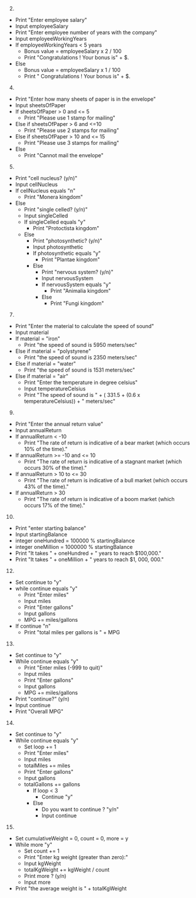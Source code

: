 2. 
- Print "Enter employee salary"
- Input employeeSalary
- Print "Enter employee number of years with the company"
- Input employeeWorkingYears
- If employeeWorkingYears < 5 years 
  - Bonus value = employeeSalary x 2 / 100
  - Print "Congratulations ! Your bonus is" + $<bonus value>.
- Else
  - Bonus value = employeeSalary x 1 / 100
  - Print " Congratulations ! Your bonus is" + $<bonus value>.

4.
- Print "Enter how many sheets of paper is in the envelope"
- Input sheetsOfPaper
- If sheetsOfPaper > 0 and <= 5
  - Print "Please use 1 stamp for mailing"
- Else if sheetsOfPaper > 6 and <=10
  - Print "Please use 2 stamps for mailing"
- Else if sheetsOfPaper > 10 and <= 15
  - Print "Please use 3 stamps for mailing"
- Else
  - Print "Cannot mail the envelope"

5.
- Print "cell nucleus? (y/n)"
- Input cellNucleus
- If cellNucleus equals "n"
  - Print "Monera kingdom"
- Else
  - Print "single celled? (y/n)"
  - Input singleCelled
  - If singleCelled equals "y"
    - Print "Protoctista kingdom"
  - Else
    - Print "photosynthetic? (y/n)"
    - Input photosynthetic
    - If photosynthetic equals "y"
      - Print "Plantae kingdom"
    - Else
      - Print "nervous system? (y/n)"
      - Input nervousSystem
      - If nervousSystem equals "y"
        - Print "Animalia kingdom"
      - Else
        - Print "Fungi kingdom"
      
7.
- Print "Enter the material to calculate the speed of sound"
- Input material
- If material = "iron"
  - Print "the speed of sound is 5950 meters/sec"
- Else if material = "polystyrene"
  - Print "the speed of sound is 2350 meters/sec"
- Else if material = "water"
  - Print "the speed of sound is 1531 meters/sec"
- Else if material = "air"
  - Print "Enter the temperature in degree celsius"
  - Input temperatureCelsius
  - Print "The speed of sound is " + ( 331.5 + (0.6 x temperatureCelsius)) + " meters/sec"

9.
- Print "Enter the annual return value"
- Input annualReturn
- If annualReturn < -10
  - Print "The rate of return is indicative of a bear market (which occurs 10% of the time)."
- If annualReturn >= -10 and <= 10
  - Print "The rate of return is indicative of a stagnant market (which occurs 30% of the time)."
- If annualReturn > 10 to <= 30
  - Print "The rate of return is indicative of a bull market (which occurs 43% of the time)."
- If annualReturn > 30
  - Print "The rate of return is indicative of a boom market (which occurs 17% of the time)."

10.
- Print "enter starting balance"
- Input startingBalance
- integer oneHundred = 100000 % startingBalance
- integer oneMillion = 1000000 % startingBalance
- Print "It takes " + oneHundred + " years to reach $100,000."
- Print "It takes " + oneMillion + " years to reach $1, 000, 000."

12.
- Set continue to "y"
- while continue equals "y"
  - Print "Enter miles"
  - Input miles
  - Print "Enter gallons"
  - Input gallons
  - MPG += miles/gallons
- If continue "n"
  - Print "total miles per gallons is " + MPG
  
13.
- Set continue to "y"
- While continue equals "y"
  - Print "Enter miles (-999 to quit)"
  - Input miles
  - Print "Enter gallons"
  - Input gallons
  - MPG += miles/gallons
- Print "continue?" (y/n)
- Input continue
- Print "Overall MPG"

14.
- Set continue to "y"
- While continue equals "y"
  - Set loop += 1
  - Print "Enter miles"
  - Input miles
  - totalMiles += miles
  - Print "Enter gallons"
  - Input gallons
  - totalGallons += gallons
    - If loop < 3
      - Continue "y"
    - Else 
      - Do you want to continue ? "y/n" 
      - Input continue

15.
- Set cumulativeWeight = 0, count = 0, more = y
- While more "y"
  - Set count += 1
  - Print "Enter kg weight (greater than zero):"
  - Input kgWeight
  - totalKgWeight += kgWeight / count
  - Print more ? (y/n)
  - Input more
- Print "the average weight is " + totalKgWeight
